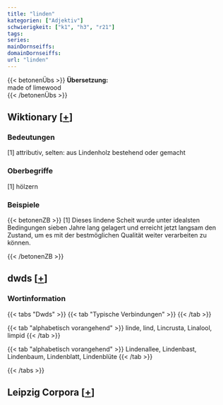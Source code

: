 ```yaml
---
title: "linden"
kategorien: ["Adjektiv"]
schwierigkeit: ["k1", "h3", "r21"]
tags:
series:
mainDornseiffs:
domainDornseiffs:
url: "linden"
---
```


{{< betonenÜbs >}}
**Übersetzung:**  
made of limewood  
{{< /betonenÜbs >}}

## Wiktionary [[+](https://de.wiktionary.org/wiki/linden)]

### Bedeutungen
[1] attributiv, selten: aus Lindenholz bestehend oder gemacht  

### Oberbegriffe
[1] hölzern  

### Beispiele
{{< betonenZB >}}
[1] Dieses lindene Scheit wurde unter idealsten Bedingungen sieben Jahre lang gelagert und erreicht jetzt langsam den Zustand, um es mit der bestmöglichen Qualität weiter verarbeiten zu können.  

{{< /betonenZB >}}


## dwds [[+](https://www.dwds.de/wb/linden)]

### Wortinformation
{{< tabs "Dwds" >}}
{{< tab "Typische Verbindungen" >}}
{{< /tab >}}

{{< tab "alphabetisch vorangehend" >}}
linde, lind, Lincrusta, Linalool, limpid
{{< /tab >}}

{{< tab "alphabetisch vorangehend" >}}
Lindenallee, Lindenbast, Lindenbaum, Lindenblatt, Lindenblüte
{{< /tab >}}

{{< /tabs >}}

## Leipzig Corpora [[+](https://corpora.uni-leipzig.de/en/res?word=linden&corpusId=deu_newscrawl-public_2018)]

